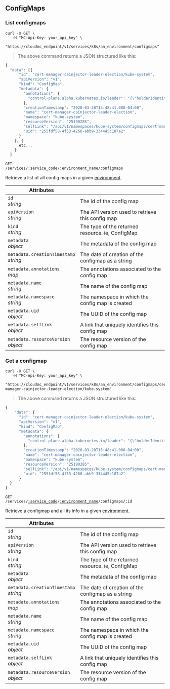 ## ConfigMaps

<!-------------------- LIST CONFIG MAPS -------------------->

### List configmaps

```shell
curl -X GET \
   -H "MC-Api-Key: your_api_key" \
   "https://cloudmc_endpoint/v1/services/k8s/an_environment/configmaps"
```

> The above command returns a JSON structured like this:

```js
{
  "data": [{
      "id": "cert-manager-cainjector-leader-election/kube-system",
      "apiVersion": "v1",
      "kind": "ConfigMap",
      "metadata": {
        "annotations": {
          "control-plane.alpha.kubernetes.io/leader": "{\"holderIdentity\":\"cert-manager-cainjector-54c4796c5d-9txng_7d63d35e-a197-497b-9b5f-c9722aabc6cd\",\"leaseDurationSeconds\":15,\"acquireTime\":\"2020-06-14T02:01:27Z\",\"renewTime\":\"2020-06-16T19:54:04Z\",\"leaderTransitions\":23}"
        },
        "creationTimestamp": "2020-03-20T15:48:41.000-04:00",
        "name": "cert-manager-cainjector-leader-election",
        "namespace": "kube-system",
        "resourceVersion": "25190285",
        "selfLink": "/api/v1/namespaces/kube-system/configmaps/cert-manager-cainjector-leader-election",
        "uid": "255fdf58-4f53-4260-abb9-334445c187a2"
      }
    }, {
      etc...
    } 
  ]
```

<code>GET /services/<a href="#administration-service-connections">:service_code</a>/<a href="#administration-environments">:environment_name</a>/configmaps</code>

Retrieve a list of all config maps in a given [environment](#administration-environments).

| Attributes                                 | &nbsp;                                                  |
| ------------------------------------------ | ------------------------------------------------------- |
| `id` <br/>_string_                         | The id of the config map                                |
| `apiVersion` <br/>_string_                 | The API version used to retrieve this config map        |
| `kind` <br/>_string_                       | The type of the returned resource. ie, ConfigMap        |
| `metadata` <br/>_object_                   | The metadata of the config map                          |
| `metadata.creationTimestamp` <br/>_string_ | The date of creation of the configmap as a string       |
| `metadata.annotations` <br/>_map_          | The annotations associated to the config map            |
| `metadata.name` <br/>_string_              | The name of the config map                              |
| `metadata.namespace` <br/>_string_         | The namespace in which the config map is created        |
| `metadata.uid` <br/>_object_               | The UUID of the config map                              |
| `metadata.selfLink` <br/>_object_          | A link that uniquely identifies this config map         |
| `metadata.resourceVersion` <br/>_object_   | The resource version of the config map                  |

<!-------------------- GET A configmap -------------------->

### Get a configmap

```shell
curl -X GET \
   -H "MC-Api-Key: your_api_key" \
   "https://cloudmc_endpoint/v1/services/k8s/an_environment/configmaps/cert-manager-cainjector-leader-election/kube-system"
```

> The above command returns a JSON structured like this:

```js
{
    "data": {
      "id": "cert-manager-cainjector-leader-election/kube-system",
      "apiVersion": "v1",
      "kind": "ConfigMap",
      "metadata": {
        "annotations": {
          "control-plane.alpha.kubernetes.io/leader": "{\"holderIdentity\":\"cert-manager-cainjector-54c4796c5d-9txng_7d63d35e-a197-497b-9b5f-c9722aabc6cd\",\"leaseDurationSeconds\":15,\"acquireTime\":\"2020-06-14T02:01:27Z\",\"renewTime\":\"2020-06-16T19:54:04Z\",\"leaderTransitions\":23}"
        },
        "creationTimestamp": "2020-03-20T15:48:41.000-04:00",
        "name": "cert-manager-cainjector-leader-election",
        "namespace": "kube-system",
        "resourceVersion": "25190285",
        "selfLink": "/api/v1/namespaces/kube-system/configmaps/cert-manager-cainjector-leader-election",
        "uid": "255fdf58-4f53-4260-abb9-334445c187a2"
      }
  }
}
```

<code>GET /services/<a href="#administration-service-connections">:service_code</a>/<a href="#administration-environments">:environment_name</a>/configmaps/:id</code>

Retrieve a configmap and all its info in a given [environment](#administration-environments).

| Attributes                                 | &nbsp;                                                  |
| ------------------------------------------ | ------------------------------------------------------- |
| `id` <br/>_string_                         | The id of the config map                                |
| `apiVersion` <br/>_string_                 | The API version used to retrieve this config map        |
| `kind` <br/>_string_                       | The type of the returned resource. ie, ConfigMap        |
| `metadata` <br/>_object_                   | The metadata of the config map                          |
| `metadata.creationTimestamp` <br/>_string_ | The date of creation of the configmap as a string       |
| `metadata.annotations` <br/>_map_          | The annotations associated to the config map            |
| `metadata.name` <br/>_string_              | The name of the config map                              |
| `metadata.namespace` <br/>_string_         | The namespace in which the config map is created        |
| `metadata.uid` <br/>_object_               | The UUID of the config map                              |
| `metadata.selfLink` <br/>_object_          | A link that uniquely identifies this config map         |
| `metadata.resourceVersion` <br/>_object_   | The resource version of the config map                  |

